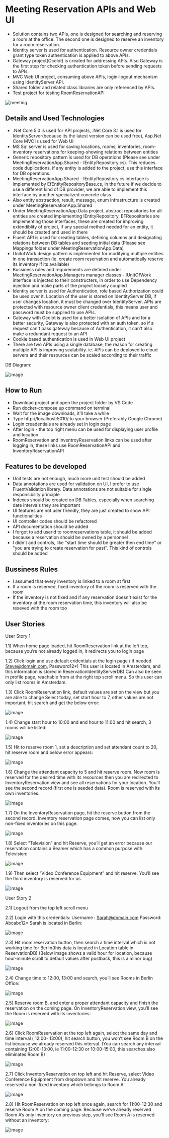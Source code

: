 
# Meeting Reservation APIs and Web UI
- Solution contains two APIs, one is designed for searching and reserving a room at the office. The second one is designed to reserve an inventory for a room reservation.
- Identity server is used for authentication. Resource owner credentials grant type token authentication is applied to above APIs. 
- Gateway project(Ocelot) is created for addressing APIs. Also Gateway is the first step for checking authentication token before sending requests to APIs.  
- MVC Web UI project, consuming above APIs, login-logout mechanism using IdentityServer API.  
- Shared folder and related class libraries are only referenced by APIs.
- Test project for testing RoomReservationAPI

![meeting](https://user-images.githubusercontent.com/37144967/137588781-a6d5b908-e98f-4f9d-a3b6-4562cc572e4a.JPG)



## Details and Used Technologies
- .Net Core 5.0 is used for API projects, .Net Core 3.1 is used for IdentityServer(because its the latest version can be used free), Asp.Net Core MVC is used for Web UI
- MS Sql server is used for saving locations, rooms, inventories, room-inventory reservations for keeping-showing relations between entities  
- Generic repository pattern is used for DB operations (Please see under MeetingReservationApp.Shared - IEntityRepository.cs). This reduces code duplications, if any entity is added to the project, use this interface for DB operations.
- MeetingReservationApp.Shared - IEntityRepository.cs interface is implemented by EfEntityRepositoryBase.cs, in the future if we decide to use a different kind of DB provider, we are able to implement this interface by another specialized concrete class 
- Also entity abstraction, result, message, enum infrastructure is created under MeetingReservationApp.Shared
- Under MeetingReservationApp.Data project, abstract repositories for all entities are created implementing IEntityRepository, EFRepositories are implementing those interfaces, these are created for improving extendiblity of project, if any special method needed for an entity, it should be created and used in there 
- Fluent API is used for creating tables, defining columns and designating relations between DB tables and seeding initial data (Please see Mappings folder under MeetingReservationApp.Data)
- UnitofWork design pattern is implemented for modifying multiple entities in one transaction (ie. create room reservation and automatically reserve its inventory if its available)
- Bussiness rules and requirements are defined under MeetingReservationApp.Managers manager classes - IUnitOfWork interface is injected to their constructers, in order to use Dependency injection and make parts of the project loosely coupled
- Identity server is used for Authentication, role based Authorization could be used over it. Location of the user is stored on IdentityServer DB, if user changes location, it must be changed over IdentityServer. APIs are protected with resource owner client credentials, this means user and password must be supplied to use APIs. 
- Gateway with Ocelot is used for a better isolation of APIs and for a better security, Gateway is also protected with an auth token, so if a request can't pass gateway because of Authentication, it can't also make a redundant request to an API
- Cookie based authentication is used in Web UI project
- There are two APIs using a single database, the reason for creating multiple API is improving scalability. ie. APIs can be deployed to cloud servers and their resources can be scaled according to their traffic 

DB Diagram:

![image](https://user-images.githubusercontent.com/37144967/137592722-69cf89e9-f46b-4c67-a3a4-3738885a811e.png)


## How to Run

- Download project and open the project folder by VS Code
- Run docker-compose up command on terminal
- Wait for the image downloads, it'll take a while
- Type http://localhost:5010/ to your browser (Preferably Google Chrome) 
- Login creadentials are already set in login page
- After login - the top right menu can be used for displaying user profile and location
- RoomReservation and InventroyReservation links can be used after logging in, these links use RoomReservationAPI and InventoryReservationAPI

## Features to be developed

- Unit tests are not enough, much more unit test should be added
- Data annotations are used for validation on UI, I prefer to use FluentValidation library. Data annotations are not suitable for single responsibility principle 
- Indexes should be created on DB Tables, especially when searching date intervals they are important
- UI features are not user friendly, they are just created to show API functionalities
- UI controller codes should be refactored
- API documentation should be added 
- I forgot to add userid to roomreservations table, it should be added because a reservation should be owned by a personnel
- I didn't add controls, like "start time should be greater then end time" or "you are trying to create reservation for past". This kind of controls should be added


## Bussiness Rules
- I assumed that every inventory is linked to a room at first
- If a room is reserved, fixed inventory of the room is reserved with the room
- If the inventory is not fixed and if any reservation doesn't exist for the inventory at the room reservation time, this inventory will also be reseved with the room too



  
## User Stories

User Story 1

1.1) When home page loaded, hit RoomReservation link at the left top, because you’re not already logged in, it redirects you to login page

1.2) Click login and use default cridentials at the login page ( if needed Steve@domain.com, Password12*) This user is located in Amsterdam, and this information is stored in ReservationIdentityServerDB) Can also be seen in profile page, reachable from at the right top scroll menu. So this user can only list rooms in Amsterdam.

1.3) Click RoomReservation link, default values are set on the view but you are able to change
Select today, set start hour to 7, other values are not important, hit search
and get the below error:

![image](https://user-images.githubusercontent.com/37144967/137600082-524395ca-7b2a-4980-b5e0-284a31a75946.png)
  
1.4) Change start hour to 10:00 and end hour to 11:00 and hit search, 3 rooms will be listed:

![image](https://user-images.githubusercontent.com/37144967/137600107-3c776425-098a-4bda-b77a-355c88c09338.png)

1.5) Hit to reserve room 1, set a description and set attendant count to 20, hit reserve room and  below error appears:

![image](https://user-images.githubusercontent.com/37144967/137600129-88f8f60b-f975-46b9-a930-79fd629dd582.png)

1.6) Change the attendant capacity to 5 and hit reserve room. Now room is reserved for the desired time with its resources then you are redirected to InventoryReservation view and see all reservations for your location. You’ll see the second record (first one is seeded data). Room is reserved with its own inventories.

![image](https://user-images.githubusercontent.com/37144967/137600145-24f17959-e0b2-4eb8-849a-3a123dfb88c7.png)

1.7) On the InventoryReservation page, hit the reserve button from the second record. Inventory reservation page comes, now you can list only non-fixed inventories on this page.  

![image](https://user-images.githubusercontent.com/37144967/137600158-30560a9c-c4eb-4c25-8929-d716566cf9be.png)

1.8) Select “Television” and hit Reserve, you’ll get an error because our reservation contains a Beamer which has a common purpose with Television:

![image](https://user-images.githubusercontent.com/37144967/137600171-4a090027-a5bb-49a0-a4e3-f926eef8c659.png)

1.9) Then select “Video Conference Equipment” and hit reserve. You’ll see the third inventory is reserved for us.

![image](https://user-images.githubusercontent.com/37144967/137600182-eb92c8b5-f179-4aa7-bcb1-8892f6412790.png)


User Story 2

2.1) Logout from the top left scroll menu

2.2) Login with this credentials:
Username : Sarah@domain.com
Password: Abcabc12*
Sarah is located in Berlin:

![image](https://user-images.githubusercontent.com/37144967/137600249-3c7f330b-585d-4257-ad5c-2709790e659d.png)

2.3) Hit room reservation button, then search a time interval which is not working time for Berlin(this data is located in Location table in ReservationDB) (Below image shows a valid hour for location, because hour-minute scroll to default values after postback, this is a minor bug)
 
![image](https://user-images.githubusercontent.com/37144967/137600263-d09d6325-e391-472a-a7e3-db2a75c0183c.png)

2.4) Change time to 12:00, 13:00 and search, you’ll see Rooms in Berlin Office: 

![image](https://user-images.githubusercontent.com/37144967/137600296-35cc05ec-a02f-4807-9f70-71a8ac2f1d14.png)

2.5) Reserve room B, and enter a proper attendant capacity and finish the reservation on the coming page. On InventoryReservation view, you’ll see the Room is reserved with its inventories:

![image](https://user-images.githubusercontent.com/37144967/137600307-8ee4f0f3-aab1-497a-bb3a-14511e1a9337.png)

2.6) Click RoomReservation at the top left again, select the same day and time interval ( 12:00- 13:00), hit search button, you won’t see Room B on the list because we already reserved this interval. (You can search any interval containing 12:00-13:00, ie 11:00-12:30 or 10:00-15:00, this searches also eliminates Room B)

![image](https://user-images.githubusercontent.com/37144967/137600320-74ff916b-edd7-4e3a-8542-db6d34b67ce3.png)

2.7) Click InventoryReservation on top left and hit Reserve, select Video Conference Equipment from dropdown and hit reserve. You already reserved a non-fixed inventory which belongs to Room A 

![image](https://user-images.githubusercontent.com/37144967/137600328-bfb82ad4-a2d1-43cc-83eb-e3da1c11a263.png)

2.8) Hit RoomReservation on top left once again, search for 11:00-12:30 and reserve Room A on the coming page. Because we’ve already reserved Room A’s only inventory on previous step, you’ll see Room A is reserved without an inventory:

![image](https://user-images.githubusercontent.com/37144967/137600337-6407fd89-2a3e-4961-8b3e-f509d43a856d.png)

